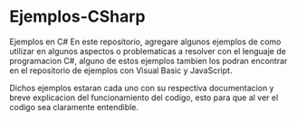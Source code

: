 # Ejemplos-CSharp
Ejemplos en C#
En este repositorio, agregare algunos ejemplos de como utilizar en algunos aspectos o problematicas a resolver con el lenguaje de programacion C#, alguno de estos ejemplos tambien los podran encontrar en el repositorio de ejemplos con Visual Basic y JavaScript.

Dichos ejemplos estaran cada uno con su respectiva documentacion y breve explicacion del funcionamiento del codigo, esto para que al ver el codigo sea claramente entendible.
